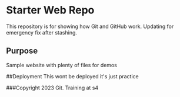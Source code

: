 # Starter Web Repo

This repository is for showing how Git and GitHub work. Updating for emergency fix after stashing.

## Purpose

Sample website with plenty of files for demos

##Deployment
This wont be deployed it's just practice

###Copyright
2023 Git. Training at s4